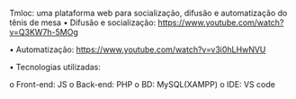 Tmloc: uma plataforma web para socialização, difusão e automatização do tênis de mesa
•	Difusão e socialização: https://www.youtube.com/watch?v=Q3KW7h-5MOg

•	Automatização: https://www.youtube.com/watch?v=v3i0hLHwNVU

•	Tecnologias utilizadas:

o	Front-end: JS
o	Back-end: PHP
o	BD: MySQL(XAMPP)
o	IDE: VS code
